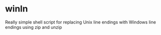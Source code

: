 # winln
Really simple shell script for replacing Unix line endings with Windows line endings using zip and unzip

